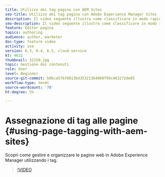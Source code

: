 ```yaml
---
title: Utilizzo dei tag pagina con AEM Sites
seo-title: Utilizzo dei tag pagina con Adobe Experience Manager Sites
description: Il video seguente illustra come classificare in modo rapido e semplice i contenuti di un sito web in Adobe Experience Manager utilizzando i tag pagina.
seo-description: Il video seguente illustra come classificare in modo rapido e semplice i contenuti di un sito web in Adobe Experience Manager utilizzando i tag pagina.
feature: Editor pagina
topics: authoring
audience: author, marketer
doc-type: feature video
activity: use
version: 6.3, 6.4, 6.5, cloud-service
kt: 4632
thumbnail: 32150.jpg
topic: Gestione dei contenuti
role: User
level: Beginner
source-git-commit: b0bca57676813bd353213b4808f99c463272de85
workflow-type: tm+mt
source-wordcount: '78'
ht-degree: 5%

---
```



# Assegnazione di tag alle pagine {#using-page-tagging-with-aem-sites}

Scopri come gestire e organizzare le pagine web in Adobe Experience Manager utilizzando i tag.

>[!VIDEO](https://video.tv.adobe.com/v/32150?quality=12&learn=on)
